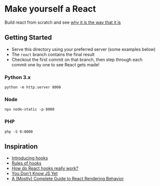 # Make yourself a React

Build react from scratch and see [why it is the way that it is](https://www.youtube.com/watch?v=QXe1PkslirY)

## Getting Started

- Serve this directory using your preferred server (some examples below)
- The `react` branch contains the final result
- Checkout the first commit on that branch, then step through each commit one by one to see React gets made!

### Python 3.x

```shell
python -m http.server 8000
```

### Node

```shell
npx node-static -p 8000
```

### PHP

```shell
php -S 0:8000
```

## Inspiration

- [Introducing hooks](https://reactjs.org/docs/hooks-intro.html)
- [Rules of hooks](https://reactjs.org/docs/hooks-rules.html)
- [How do React hooks really work?](https://www.netlify.com/blog/2019/03/11/deep-dive-how-do-react-hooks-really-work/)
- [You Don't Know JS Yet](https://github.com/getify/You-Dont-Know-JS)
- [A (Mostly) Complete Guide to React Rendering Behavior](https://blog.isquaredsoftware.com/2020/05/blogged-answers-a-mostly-complete-guide-to-react-rendering-behavior/)
